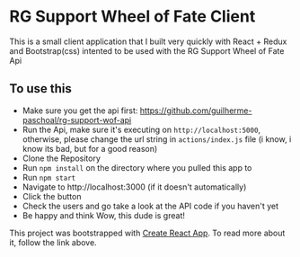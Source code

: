 # RG Support Wheel of Fate Client

This is a small client application that I built very quickly with React + Redux and Bootstrap(css) intented to be used with the RG Support Wheel of Fate Api 

## To use this
- Make sure you get the api first: https://github.com/guilherme-paschoal/rg-support-wof-api
- Run the Api, make sure it's executing on `http://localhost:5000`, otherwise, please change the url string in `actions/index.js` file (i know, i know its bad, but for a good reason)
- Clone the Repository
- Run `npm install` on the directory where you pulled this app to
- Run `npm start`
- Navigate to http://localhost:3000 (if it doesn't automatically)
- Click the button
- Check the users and go take a look at the API code if you haven't yet
- Be happy and think Wow, this dude is great!


This project was bootstrapped with [Create React App](https://github.com/facebookincubator/create-react-app).
To read more about it, follow the link above.